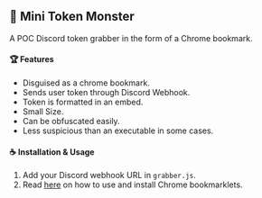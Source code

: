 ## 🐙 Mini Token Monster
A POC Discord token grabber in the form of a Chrome bookmark.

#### :trophy: Features
- Disguised as a chrome bookmark.
- Sends user token through Discord Webhook.
- Token is formatted in an embed.
- Small Size.
- Can be obfuscated easily.
- Less suspicious than an executable in some cases.

#### :coffee: Installation & Usage
1. Add your Discord webhook URL in `grabber.js`.
2. Read [here](https://www.freecodecamp.org/news/what-are-bookmarklets/) on how to use and install Chrome bookmarklets.

